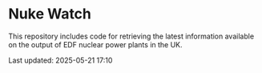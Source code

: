 # Nuke Watch

This repository includes code for retrieving the latest information available on the output of EDF nuclear power plants in the UK.

Last updated: 2025-05-21 17:10